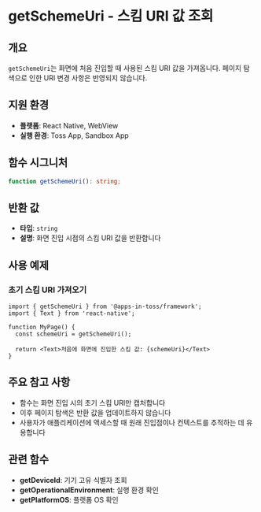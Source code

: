# getSchemeUri - 스킴 URI 값 조회

## 개요

`getSchemeUri`는 화면에 처음 진입할 때 사용된 스킴 URI 값을 가져옵니다. 페이지 탐색으로 인한 URI 변경 사항은 반영되지 않습니다.

## 지원 환경

- **플랫폼**: React Native, WebView
- **실행 환경**: Toss App, Sandbox App

## 함수 시그니처

```typescript
function getSchemeUri(): string;
```

## 반환 값

- **타입**: `string`
- **설명**: 화면 진입 시점의 스킴 URI 값을 반환합니다

## 사용 예제

### 초기 스킴 URI 가져오기

```tsx
import { getSchemeUri } from '@apps-in-toss/framework';
import { Text } from 'react-native';

function MyPage() {
  const schemeUri = getSchemeUri();

  return <Text>처음에 화면에 진입한 스킴 값: {schemeUri}</Text>
}
```

## 주요 참고 사항

- 함수는 화면 진입 시의 초기 스킴 URI만 캡처합니다
- 이후 페이지 탐색은 반환 값을 업데이트하지 않습니다
- 사용자가 애플리케이션에 액세스할 때 원래 진입점이나 컨텍스트를 추적하는 데 유용합니다

## 관련 함수

- **getDeviceId**: 기기 고유 식별자 조회
- **getOperationalEnvironment**: 실행 환경 확인
- **getPlatformOS**: 플랫폼 OS 확인

